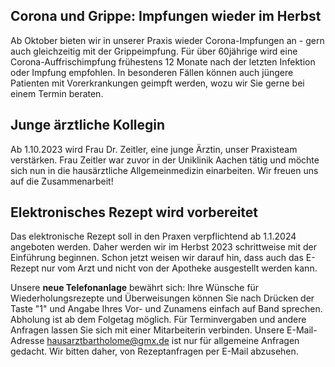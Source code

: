 ## Corona und Grippe: Impfungen wieder im Herbst
Ab Oktober bieten wir in unserer Praxis wieder  Corona-Impfungen an - gern auch gleichzeitig mit der Grippeimpfung. Für über 60jährige wird eine Corona-Auffrischimpfung frühestens 12 Monate nach der letzten Infektion oder Impfung empfohlen. In besonderen Fällen können auch jüngere Patienten mit Vorerkrankungen geimpft werden, wozu wir Sie gerne bei einem Termin beraten. 

## Junge ärztliche Kollegin 
Ab 1.10.2023 wird Frau Dr. Zeitler, eine junge Ärztin,  unser Praxisteam verstärken. Frau Zeitler war zuvor in der Uniklinik Aachen tätig und möchte sich nun in die hausärztliche Allgemeinmedizin einarbeiten. Wir freuen uns auf die Zusammenarbeit!

## Elektronisches Rezept wird vorbereitet
Das elektronische Rezept soll in den Praxen verpflichtend ab 1.1.2024 angeboten werden. Daher werden wir im Herbst 2023 schrittweise mit der Einführung beginnen. Schon jetzt weisen wir darauf hin, dass auch das E-Rezept nur vom Arzt und nicht von der Apotheke ausgestellt werden kann.
   
Unsere **neue Telefonanlage** bewährt sich:  Ihre Wünsche für Wiederholungsrezepte und Überweisungen können Sie nach Drücken der Taste "1" und Angabe Ihres Vor- und Zunamens einfach auf Band sprechen. Abholung ist ab dem Folgetag möglich. Für Terminvergaben und andere Anfragen lassen Sie sich mit einer Mitarbeiterin verbinden. Unsere E-Mail-Adresse [hausarztbartholome@gmx.de](mailto:hausarztbartholome@gmx.de) ist nur für allgemeine Anfragen gedacht. Wir bitten daher, von Rezeptanfragen per E-Mail abzusehen.




 
